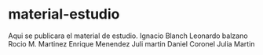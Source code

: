 # material-estudio
Aqui se publicara el material de estudio.
Ignacio Blanch
Leonardo balzano
Rocio M. Martinez
Enrique Menendez
Juli martin
Daniel Coronel
Julia Martin